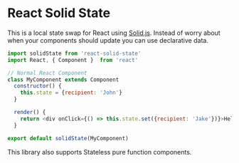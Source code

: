 # React Solid State

This is a local state swap for React using [Solid.js](https://github.com/ryansolid/solid). Instead of worry about when your components should update you can use declarative data.

```js
import solidState from 'react-solid-state'
import React, { Component }  from 'react'

// Normal React Component
class MyComponent extends Component
  constructor() {
    this.state = {recipient: 'John'}
  }

  render() {
    return <div onClick={() => this.state.set({recipient: 'Jake'})}>Hello {this.state.recipient}</div>
  }

export default solidState(MyComponent)
```

This library also supports Stateless pure function components.